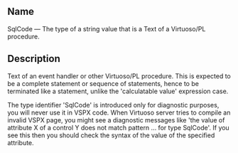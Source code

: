 <div id="vc_type_sqlcode" class="refentry">

<div class="titlepage">

</div>

<div class="refnamediv">

## Name

SqlCode — The type of a string value that is a Text of a Virtuoso/PL
procedure.

</div>

<div id="vc_desc_sqlcode" class="refsect1">

## Description

Text of an event handler or other Virtuoso/PL procedure. This is
expected to be a complete statement or sequence of statements, hence to
be terminated like a statement, unlike the 'calculatable value'
expression case.

The type identifier 'SqlCode' is introduced only for diagnostic
purposes, you will never use it in VSPX code. When Virtuoso server tries
to compile an invalid VSPX page, you might see a diagnostic messages
like 'the value of attribute X of a control Y does not match pattern ...
for type SqlCode'. If you see this then you should check the syntax of
the value of the specified attribute.

</div>

</div>
